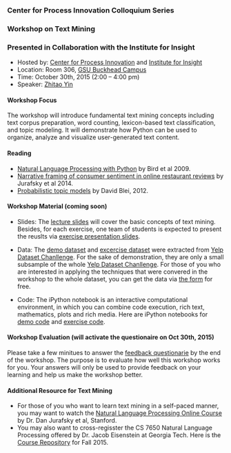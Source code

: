 
### Center for Process Innovation Colloquium Series 
### Workshop on Text Mining 
### Presented in Collaboration with the Institute for Insight


+ Hosted by: [Center for Process Innovation](http://ceprin.org/WP/) and [Institute for Insight](http://insight.gsu.edu/)
+ Location: Room 306, [GSU Buckhead Campus](http://robinson.gsu.edu/about/facilities/)
+ Time: October 30th, 2015 (2:00 – 4:00 pm)
+ Speaker: [Zhitao Yin](http://bit.do/zyincv)

#### Workshop Focus

The workshop will introduce fundamental text mining concepts including text corpus preparation, word counting, lexicon-based text classification, and topic modeling. It will demonstrate how Python can be used to organize, analyze and visualize user-generated text content.

#### Reading
+ [Natural Language Processing with Python](http://victoria.lviv.ua/html/fl5/NaturalLanguageProcessingWithPython.pdf) by Bird et al 2009.
+ [Narrative framing of consumer sentiment in online restaurant reviews](http://firstmonday.org/ojs/index.php/fm/article/view/4944/3863) by Jurafsky et al 2014.
+ [Probabilistic topic models](http://www.cs.princeton.edu/~blei/papers/Blei2012.pdf) by David Blei, 2012.

#### Workshop Material (coming soon)

+ Slides: The [lecture slides]() will cover the basic concepts of text mining. Besides, for each exercise, one team of students is expected to present the reuslts via [exercise presentation slides](http://bit.do/projectslides).

+ Data: The [demo dataset]() and [excercise dataset]() were extracted from [Yelp Dataset Chanllenge](http://www.yelp.com/dataset_challenge). For the sake of demonstration, they are only a small subsample of the whole [Yelp Dataset Chanllenge](http://www.yelp.com/dataset_challenge). For those of you who are interested in applying the techniques that were convered in the workshop to the whole dataset, you can get the data via [the form](https://www.yelp.com/dataset_challenge/dataset) for free.

+ Code: The iPython notebook is an interactive computational environment, in which you can combine code execution, rich text, mathematics, plots and rich media. Here are iPython notebooks for [demo code]() and [exercise code]().

#### Workshop Evaluation (will activate the questionaire on Oct 30th, 2015)

Please take a few minitues to answer the [feedback questionarie]() by the end of the workshop. The purpose is to evaluate how well this workshop works for you. Your answers will only be used to provide feedback on your learning and help us make the workshop better.

#### Additional Resource for Text Mining
+ For those of you who want to learn text mining in a self-paced manner, you may want to watch the [Natural Language Processing Online Course](https://www.coursera.org/course/nlp) by Dr. Dan Jurafsky et al, Stanford. 
+ You may also want to cross-regisster the CS 7650 Natural Language Processing offered by Dr. Jacob Eisenstein at Georgia Tech. Here is the [Course Repository](https://github.com/jacobeisenstein/gt-nlp-class) for Fall 2015.



